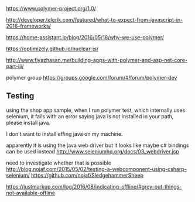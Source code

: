 

https://www.polymer-project.org/1.0/

http://developer.telerik.com/featured/what-to-expect-from-javascript-in-2016-frameworks/

https://home-assistant.io/blog/2016/05/18/why-we-use-polymer/

https://optimizely.github.io/nuclear-js/

http://www.fiyazhasan.me/building-apps-with-polymer-and-asp-net-core-part-iii/

polymer group
https://groups.google.com/forum/#!forum/polymer-dev

## Testing

using the shop app sample, when I run polymer test, which internally uses selenium, it fails with an error saying java is not installed in your path, please install java.

I don't want to install effing java on my machine.

apparently it is using the java web driver
but it looks like maybe c# bindings can be used instead
http://www.seleniumhq.org/docs/03_webdriver.jsp

need to investigate whether that is possible
http://blog.nojaf.com/2015/05/02/testing-a-webcomponent-using-csharp-selenium/
https://github.com/nojaf/SledgehammerSheep

https://justmarkup.com/log/2016/08/indicating-offline/#grey-out-things-not-available-offline
